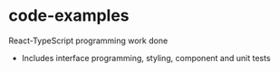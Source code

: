 # code-examples
React-TypeScript programming work done
- Includes interface programming, styling, component and unit tests

